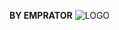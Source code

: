 **BY EMPRATOR**
![LOGO](https://cdn.discordapp.com/attachments/769224852686766121/770618461646487582/PicsArt_10-25-02.59.15.jpg)